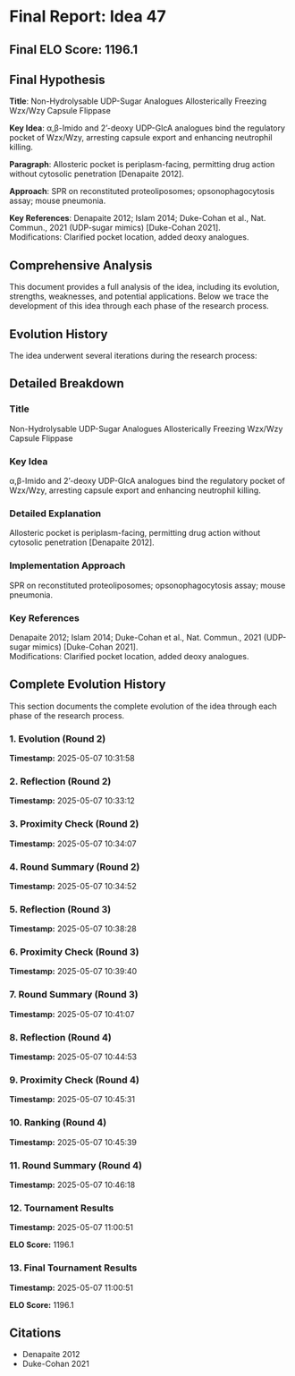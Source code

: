 # Final Report: Idea 47

## Final ELO Score: 1196.1

## Final Hypothesis

**Title**: Non-Hydrolysable UDP-Sugar Analogues Allosterically Freezing Wzx/Wzy Capsule Flippase

**Key Idea**: α,β-Imido and 2’-deoxy UDP-GlcA analogues bind the regulatory pocket of Wzx/Wzy, arresting capsule export and enhancing neutrophil killing.

**Paragraph**: Allosteric pocket is periplasm-facing, permitting drug action without cytosolic penetration [Denapaite 2012].

**Approach**: SPR on reconstituted proteoliposomes; opsonophagocytosis assay; mouse pneumonia.

**Key References**: Denapaite 2012; Islam 2014; Duke-Cohan et al., Nat. Commun., 2021 (UDP-sugar mimics) [Duke-Cohan 2021].  
    Modifications: Clarified pocket location, added deoxy analogues.

## Comprehensive Analysis

This document provides a full analysis of the idea, including its evolution, strengths, weaknesses, and potential applications. Below we trace the development of this idea through each phase of the research process.

## Evolution History

The idea underwent several iterations during the research process:

## Detailed Breakdown

### Title

Non-Hydrolysable UDP-Sugar Analogues Allosterically Freezing Wzx/Wzy Capsule Flippase

### Key Idea

α,β-Imido and 2’-deoxy UDP-GlcA analogues bind the regulatory pocket of Wzx/Wzy, arresting capsule export and enhancing neutrophil killing.

### Detailed Explanation

Allosteric pocket is periplasm-facing, permitting drug action without cytosolic penetration [Denapaite 2012].

### Implementation Approach

SPR on reconstituted proteoliposomes; opsonophagocytosis assay; mouse pneumonia.

### Key References

Denapaite 2012; Islam 2014; Duke-Cohan et al., Nat. Commun., 2021 (UDP-sugar mimics) [Duke-Cohan 2021].  
    Modifications: Clarified pocket location, added deoxy analogues.

## Complete Evolution History

This section documents the complete evolution of the idea through each phase of the research process.

### 1. Evolution (Round 2)
**Timestamp:** 2025-05-07 10:31:58



### 2. Reflection (Round 2)
**Timestamp:** 2025-05-07 10:33:12



### 3. Proximity Check (Round 2)
**Timestamp:** 2025-05-07 10:34:07



### 4. Round Summary (Round 2)
**Timestamp:** 2025-05-07 10:34:52



### 5. Reflection (Round 3)
**Timestamp:** 2025-05-07 10:38:28



### 6. Proximity Check (Round 3)
**Timestamp:** 2025-05-07 10:39:40



### 7. Round Summary (Round 3)
**Timestamp:** 2025-05-07 10:41:07



### 8. Reflection (Round 4)
**Timestamp:** 2025-05-07 10:44:53



### 9. Proximity Check (Round 4)
**Timestamp:** 2025-05-07 10:45:31



### 10. Ranking (Round 4)
**Timestamp:** 2025-05-07 10:45:39



### 11. Round Summary (Round 4)
**Timestamp:** 2025-05-07 10:46:18



### 12. Tournament Results
**Timestamp:** 2025-05-07 11:00:51

**ELO Score:** 1196.1



### 13. Final Tournament Results
**Timestamp:** 2025-05-07 11:00:51

**ELO Score:** 1196.1



## Citations

- Denapaite 2012
- Duke-Cohan 2021
